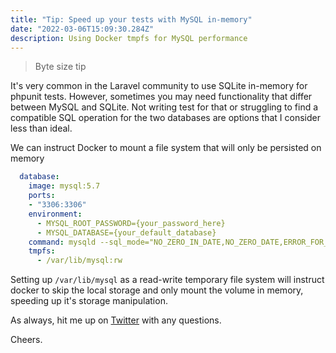 ```yaml
---
title: "Tip: Speed up your tests with MySQL in-memory"
date: "2022-03-06T15:09:30.284Z"
description: Using Docker tmpfs for MySQL performance
---
```


> Byte size tip 

It's very common in the Laravel community to use SQLite in-memory for phpunit tests.
However, sometimes you may need functionality that differ between MySQL and SQLite.
Not writing test for that or struggling to find a compatible SQL operation for
the two databases are options that I consider less than ideal.

We can instruct Docker to mount a file system that will only be persisted on memory

```yaml 
  database:
    image: mysql:5.7
    ports:
    - "3306:3306"
    environment:
      - MYSQL_ROOT_PASSWORD={your_password_here}
      - MYSQL_DATABASE={your_default_database}
    command: mysqld --sql_mode="NO_ZERO_IN_DATE,NO_ZERO_DATE,ERROR_FOR_DIVISION_BY_ZERO,NO_AUTO_CREATE_USER,NO_ENGINE_SUBSTITUTION"
    tmpfs:
      - /var/lib/mysql:rw
```

Setting up `/var/lib/mysql` as a read-write temporary file system will instruct docker to skip the local
storage and only mount the volume in memory, speeding up it's storage manipulation.

As always, hit me up on [Twitter](https://twitter.com/deleugyn) with any
questions. 

Cheers.
